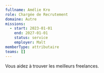 ```yaml
---
fullname: Amélie Kro
role: Chargée de Recrutement
domaine: Autre
missions:
  - start: 2023-01-01
    end: 2027-01-01
    status: service
    employer: Malt
memberType: attributaire
teams: []
---
```

Vous aidez à trouver les meilleurs freelances.